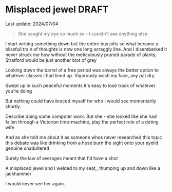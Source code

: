 # Misplaced jewel DRAFT

Last update: 2024/07/04

> She caught my eye so much so - I couldn't see anything else

I start writing something down but the entire bus jolts so what became a blissfull train of thoughts is now one long scraggly line. And I disembarked it never struck me how without the meticulously pruned parade of plants, Stratford would be just another blot of grey

Looking down the barrel of a free period was always the better option to whatever classes I had lined up. Vigorously wash my face, any pat dry. 

Swept up in such peaceful moments it's easy to lose track of whatever you're doing 

But nothing could have braced myself for who I would see momentarily shortly.

Describe doing some computer work. But she - she looked like she had fallen through a Victorian time-machine, play the perfect role of a doting wife

And as she told me about it as someone whos never researched this topic this debate was like drinking from a hose
burn the sight onto your eyelid
genuine unadultered

Surely the law of averages meant that I'd have a shot 

A misplaced jewel and I welded to my seat,, thumping up and down like a jackhammer

I would never see her again.
